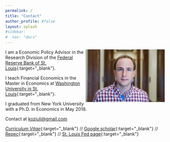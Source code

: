 ```yaml
---
permalink: /
title: "Contact"
author_profile: #false
layout: splash
#sidebar:
#  nav: "docs"
---
```



<!-- Google tag (gtag.js) -->
<script async src="https://www.googletagmanager.com/gtag/js?id=G-PK9T3DH9SS"></script>
<script>
  window.dataLayer = window.dataLayer || [];
  function gtag(){dataLayer.push(arguments);}
  gtag('js', new Date());

  gtag('config', 'G-PK9T3DH9SS');
</script>


<img style="float: right;" src="/assets/kozlowski.jpg" width="250">


I am a Economic Policy Advisor in the Research Division of the [Federal Reserve Bank of St. Louis](https://research.stlouisfed.org/){:target="_blank"}.

I teach Financial Economics in the Master in Economics at [Washington University in St. Louis](https://economics.wustl.edu/masters-degree-economics){:target="_blank"}.

I graduated from New York University with a Ph.D. in Economics in May 2018.

Contact at <kozjuli@gmail.com>

[*Curriculum Vitae*](http://www.juliankozlowski.com/papers/Kozlowski_cv.pdf){:target="_blank"} // [Google scholar](https://scholar.google.com/citations?user=KRX0xecAAAAJ&hl=en){:target="_blank"} // [Repec](https://ideas.repec.org/f/pko790.html){:target="_blank"} // [St. Louis Fed page](https://research.stlouisfed.org/econ/kozlowski/){:target="_blank"}


